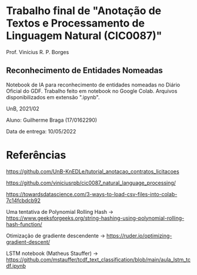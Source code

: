 # Trabalho final de "Anotação de Textos e Processamento de Linguagem Natural (CIC0087)"

Prof. Vinícius R. P. Borges

## Reconhecimento de Entidades Nomeadas

Notebook de IA para reconhecimento de entidades nomeadas no Diário Oficial do GDF. Trabalho feito em notebook no Google Colab. Arquivos disponibilizados em extensão ".ipynb". 

UnB, 2021/02

Aluno: Guilherme Braga (17/0162290)

Data de entrega: 10/05/2022

# Referências

https://github.com/UnB-KnEDLe/tutorial_anotacao_contratos_licitacoes

https://github.com/viniciusrpb/cic0087_natural_language_processing/

https://towardsdatascience.com/3-ways-to-load-csv-files-into-colab-7c14fcbdcb92

Uma tentativa de  Polynomial Rolling Hash -> https://www.geeksforgeeks.org/string-hashing-using-polynomial-rolling-hash-function/

Otimização de gradiente descendente -> https://ruder.io/optimizing-gradient-descent/

LSTM notebook (Matheus Stauffer) -> https://github.com/mstauffer/tcdf_text_classification/blob/main/aula_lstm_tcdf.ipynb
